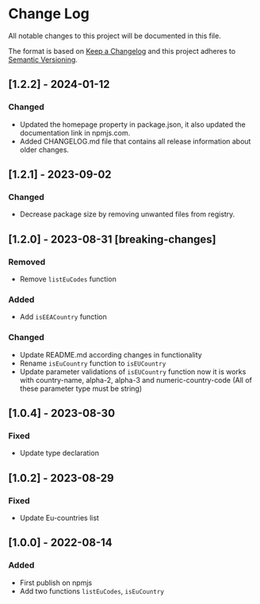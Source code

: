 # Change Log

All notable changes to this project will be documented in this file.

The format is based on [Keep a Changelog](http://keepachangelog.com/)
and this project adheres to [Semantic Versioning](http://semver.org/).

## [1.2.2] - 2024-01-12

### Changed

- Updated the homepage property in package.json, it also updated the documentation link in npmjs.com.
- Added CHANGELOG.md file that contains all release information about older changes.

## [1.2.1] - 2023-09-02

### Changed

- Decrease package size by removing unwanted files from registry.

## [1.2.0] - 2023-08-31 [**breaking-changes**]

### Removed

- Remove `listEuCodes` function

### Added

- Add `isEEACountry` function

### Changed

- Update README.md according changes in functionality
- Rename `isEuCountry` function to `isEUCountry`
- Update parameter validations of `isEUCountry` function now it is works with country-name, alpha-2, alpha-3 and numeric-country-code (All of these parameter type must be string)

## [1.0.4] - 2023-08-30

### Fixed

- Update type declaration

## [1.0.2] - 2023-08-29

### Fixed

- Update Eu-countries list

## [1.0.0] - 2022-08-14

### Added

- First publish on npmjs
- Add two functions `listEuCodes`, `isEuCountry`
